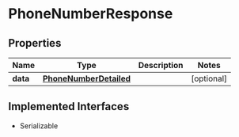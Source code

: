 

# PhoneNumberResponse

## Properties

Name | Type | Description | Notes
------------ | ------------- | ------------- | -------------
**data** | [**PhoneNumberDetailed**](PhoneNumberDetailed.md) |  |  [optional]


## Implemented Interfaces

* Serializable


